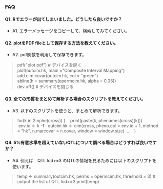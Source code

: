 ### FAQ
#### Q1. Rでエラーが出てしまいました。どうしたら良いですか？
 - A1. エラーメッセージをコピーして、検索してみてください。

#### Q2. plotをPDF fileとして保存する方法を教えてください。
 - A2.  pdf関数を利用して保存できます。  
> pdf("plot.pdf")  # デバイスを開く   
> plot(outcim.hk, main ="Composite Interval Mapping")   
> add.cim.covar(outcim.hk, col = "green")  
> abline(h = summary(opermcim.hk, alpha = 0.05))    
> dev.off() # デバイスを閉じる   

#### Q3. 全ての形質をまとめて解析する場合のスクリプトを教えてください。
 - A3. 以下のスクリプトを使うと、まとめて解析できます。
> for(k in 2:nphe(cross)) {
>    print(paste(k, phenames(cross)[k]))
>    env.id <- k -1
>    outcim.hk <- cim(cross, pheno.col = env.id + 1, method = "hk", n.marcovar = n.covar, window = window.size)
> ...
>    }

#### Q4. 5%有意水準を超えていないQTLについて調べる場合はどうすれば良いですか？
 - A4. 例えば　QTL lod>=3 のQTLの情報を見るためには以下のスクリプトを使います。
> temp <- summary(outcim.hk, perms = opermcim.hk, threshold = 3)  # output the list of  QTL lod>=3
> print(temp)


